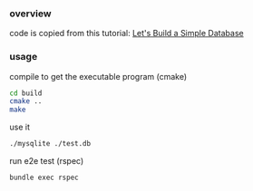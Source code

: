 ### overview

code is copied from this tutorial: [Let's Build a Simple Database](https://cstack.github.io/db_tutorial/)

### usage

compile to get the executable program (cmake)

```bash
cd build
cmake ..
make
```

use it

```bash
./mysqlite ./test.db
```

run e2e test (rspec)

```bash
bundle exec rspec
```

